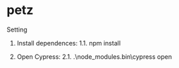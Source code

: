 # petz

Setting

1. Install dependences:
1.1. npm install

2. Open Cypress:
2.1. .\node_modules\.bin\cypress open


